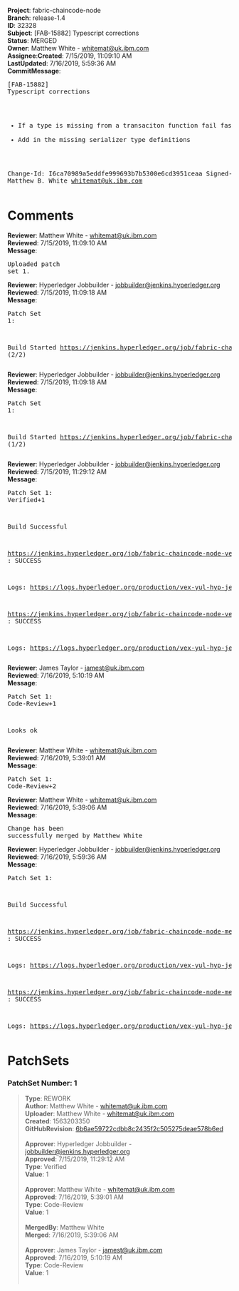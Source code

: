 <strong>Project</strong>: fabric-chaincode-node</br><strong>Branch</strong>: release-1.4<br><strong>ID</strong>: 32328<br><strong>Subject</strong>: [FAB-15882] Typescript corrections<br><strong>Status</strong>: MERGED<br><strong>Owner</strong>: Matthew White - whitemat@uk.ibm.com<br><strong>Assignee</strong>:<strong>Created</strong>: 7/15/2019, 11:09:10 AM<br><strong>LastUpdated</strong>: 7/16/2019, 5:59:36 AM<br><strong>CommitMessage</strong>:<br><pre>[FAB-15882] Typescript corrections

- If a type is missing from a transaciton function fail fast
- Add in the missing serializer type definitions

Change-Id: I6ca70989a5eddfe999693b7b5300e6cd3951ceaa
Signed-off-by: Matthew B. White <whitemat@uk.ibm.com>
</pre><h1>Comments</h1><strong>Reviewer</strong>: Matthew White - whitemat@uk.ibm.com<br><strong>Reviewed</strong>: 7/15/2019, 11:09:10 AM<br><strong>Message</strong>: <pre>Uploaded patch set 1.</pre><strong>Reviewer</strong>: Hyperledger Jobbuilder - jobbuilder@jenkins.hyperledger.org<br><strong>Reviewed</strong>: 7/15/2019, 11:09:18 AM<br><strong>Message</strong>: <pre>Patch Set 1:

Build Started https://jenkins.hyperledger.org/job/fabric-chaincode-node-verify-s390x/595/ (2/2)</pre><strong>Reviewer</strong>: Hyperledger Jobbuilder - jobbuilder@jenkins.hyperledger.org<br><strong>Reviewed</strong>: 7/15/2019, 11:09:18 AM<br><strong>Message</strong>: <pre>Patch Set 1:

Build Started https://jenkins.hyperledger.org/job/fabric-chaincode-node-verify-x86_64/594/ (1/2)</pre><strong>Reviewer</strong>: Hyperledger Jobbuilder - jobbuilder@jenkins.hyperledger.org<br><strong>Reviewed</strong>: 7/15/2019, 11:29:12 AM<br><strong>Message</strong>: <pre>Patch Set 1: Verified+1

Build Successful 

https://jenkins.hyperledger.org/job/fabric-chaincode-node-verify-s390x/595/ : SUCCESS

Logs: https://logs.hyperledger.org/production/vex-yul-hyp-jenkins-3/fabric-chaincode-node-verify-s390x/595

https://jenkins.hyperledger.org/job/fabric-chaincode-node-verify-x86_64/594/ : SUCCESS

Logs: https://logs.hyperledger.org/production/vex-yul-hyp-jenkins-3/fabric-chaincode-node-verify-x86_64/594</pre><strong>Reviewer</strong>: James Taylor - jamest@uk.ibm.com<br><strong>Reviewed</strong>: 7/16/2019, 5:10:19 AM<br><strong>Message</strong>: <pre>Patch Set 1: Code-Review+1

Looks ok</pre><strong>Reviewer</strong>: Matthew White - whitemat@uk.ibm.com<br><strong>Reviewed</strong>: 7/16/2019, 5:39:01 AM<br><strong>Message</strong>: <pre>Patch Set 1: Code-Review+2</pre><strong>Reviewer</strong>: Matthew White - whitemat@uk.ibm.com<br><strong>Reviewed</strong>: 7/16/2019, 5:39:06 AM<br><strong>Message</strong>: <pre>Change has been successfully merged by Matthew White</pre><strong>Reviewer</strong>: Hyperledger Jobbuilder - jobbuilder@jenkins.hyperledger.org<br><strong>Reviewed</strong>: 7/16/2019, 5:59:36 AM<br><strong>Message</strong>: <pre>Patch Set 1:

Build Successful 

https://jenkins.hyperledger.org/job/fabric-chaincode-node-merge-x86_64/184/ : SUCCESS

Logs: https://logs.hyperledger.org/production/vex-yul-hyp-jenkins-3/fabric-chaincode-node-merge-x86_64/184

https://jenkins.hyperledger.org/job/fabric-chaincode-node-merge-s390x/185/ : SUCCESS

Logs: https://logs.hyperledger.org/production/vex-yul-hyp-jenkins-3/fabric-chaincode-node-merge-s390x/185</pre><h1>PatchSets</h1><h3>PatchSet Number: 1</h3><blockquote><strong>Type</strong>: REWORK<br><strong>Author</strong>: Matthew White - whitemat@uk.ibm.com<br><strong>Uploader</strong>: Matthew White - whitemat@uk.ibm.com<br><strong>Created</strong>: 1563203350<br><strong>GitHubRevision</strong>: [6b6ae59722cdbb8c2435f2c505275deae578b6ed](https://github.com/hyperledger/fabric-chaincode-node/commit/6b6ae59722cdbb8c2435f2c505275deae578b6ed)<br><br><strong>Approver</strong>: Hyperledger Jobbuilder - jobbuilder@jenkins.hyperledger.org<br><strong>Approved</strong>: 7/15/2019, 11:29:12 AM<br><strong>Type</strong>: Verified<br><strong>Value</strong>: 1<br><br><strong>Approver</strong>: Matthew White - whitemat@uk.ibm.com<br><strong>Approved</strong>: 7/16/2019, 5:39:01 AM<br><strong>Type</strong>: Code-Review<br><strong>Value</strong>: 1<br><br><strong>MergedBy</strong>: Matthew White<br><strong>Merged</strong>: 7/16/2019, 5:39:06 AM<br><br><strong>Approver</strong>: James Taylor - jamest@uk.ibm.com<br><strong>Approved</strong>: 7/16/2019, 5:10:19 AM<br><strong>Type</strong>: Code-Review<br><strong>Value</strong>: 1<br><br></blockquote>